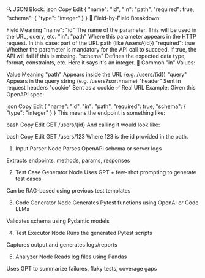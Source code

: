 🔍 JSON Block:
json
Copy
Edit
{
  "name": "id",
  "in": "path",
  "required": true,
  "schema": {
    "type": "integer"
  }
}
🧠 Field-by-Field Breakdown:

Field	Meaning
"name": "id"	The name of the parameter. This will be used in the URL, query, etc.
"in": "path"	Where this parameter appears in the HTTP request. In this case: part of the URL path (like /users/{id})
"required": true	Whether the parameter is mandatory for the API call to succeed. If true, the API will fail if this is missing.
"schema"	Defines the expected data type, format, constraints, etc. Here it says it's an integer.
🔁 Common "in" Values:

Value	Meaning
"path"	Appears inside the URL (e.g. /users/{id})
"query"	Appears in the query string (e.g. /users?sort=name)
"header"	Sent in request headers
"cookie"	Sent as a cookie
✅ Real URL Example:
Given this OpenAPI spec:

json
Copy
Edit
{
  "name": "id",
  "in": "path",
  "required": true,
  "schema": { "type": "integer" }
}
This means the endpoint is something like:

bash
Copy
Edit
GET /users/{id}
And calling it would look like:

bash
Copy
Edit
GET /users/123
Where 123 is the id provided in the path.

1. Input Parser Node
Parses OpenAPI schema or server logs

Extracts endpoints, methods, params, responses

2. Test Case Generator Node
Uses GPT + few-shot prompting to generate test cases

Can be RAG-based using previous test templates

3. Code Generator Node
Generates Pytest functions using OpenAI or Code LLMs

Validates schema using Pydantic models

4. Test Executor Node
Runs the generated Pytest scripts

Captures output and generates logs/reports

5. Analyzer Node
Reads log files using Pandas

Uses GPT to summarize failures, flaky tests, coverage gaps